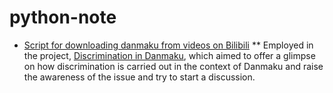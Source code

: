 # python-note

* [Script for downloading danmaku from videos on Bilibili](https://github.com/trishsky/python-note/blob/master/danmaku-downloading.ipynb)
** Employed in the project, [Discrimination in Danmaku](https://trishsky.github.io/project/index.html), which aimed to offer a glimpse on how discrimination is carried out in the context of Danmaku and raise the awareness of the issue and try to start a discussion. 
